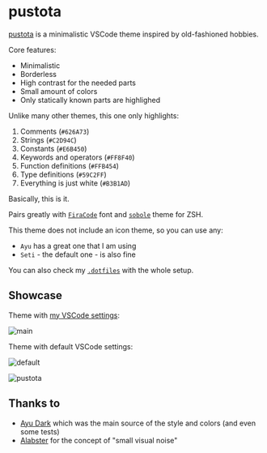 # pustota

[pustota](https://ru.wikipedia.org/wiki/%D0%9F%D1%83%D1%81%D1%82%D0%BE%D1%82%D0%B0) is a minimalistic VSCode theme inspired by old-fashioned hobbies.

Core features:
- Minimalistic
- Borderless
- High contrast for the needed parts
- Small amount of colors
- Only statically known parts are highlighed

Unlike many other themes, this one only highlights:
1. Comments (`#626A73`)
2. Strings (`#C2D94C`)
3. Constants (`#E6B450`)
4. Keywords and operators (`#FF8F40`)
5. Function definitions (`#FFB454`)
6. Type definitions (`#59C2FF`)
7. Everything is just white (`#B3B1AD`)

Basically, this is it.

Pairs greatly with [`FiraCode`](https://github.com/tonsky/FiraCode) font and [`sobole`](https://github.com/sobolevn/sobole-zsh-theme) theme for ZSH.

This theme does not include an icon theme, so you can use any:
- `Ayu` has a great one that I am using
- `Seti` - the default one - is also fine

You can also check my [`.dotfiles`](https://github.com/sobolevn/dotfiles) with the whole setup.

## Showcase

Theme with [my VSCode settings](https://github.com/sobolevn/dotfiles/tree/master/vscode):

![main](https://raw.githubusercontent.com/sobolevn/pustota/master/asserts/main.png)

Theme with default VSCode settings:

![default](https://raw.githubusercontent.com/sobolevn/pustota/master/asserts/default.png)

![pustota](https://raw.githubusercontent.com/sobolevn/pustota/master/asserts/default-terminal.png)

## Thanks to

- [Ayu Dark](https://github.com/ayu-theme/vscode-ayu) which was the main source of the style and colors (and even some tests)
- [Alabster](https://github.com/tonsky/vscode-theme-alabaster) for the concept of "small visual noise"
